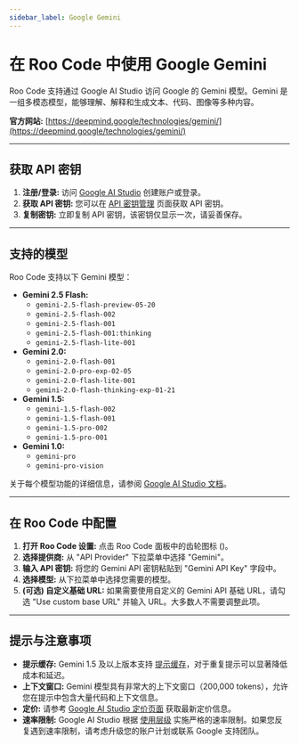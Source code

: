```yaml
---
sidebar_label: Google Gemini
---
```


# 在 Roo Code 中使用 Google Gemini

Roo Code 支持通过 Google AI Studio 访问 Google 的 Gemini 模型。Gemini 是一组多模态模型，能够理解、解释和生成文本、代码、图像等多种内容。

**官方网站:** [https://deepmind.google/technologies/gemini/](https://deepmind.google/technologies/gemini/)

---

## 获取 API 密钥

1.  **注册/登录:** 访问 [Google AI Studio](https://aistudio.google.com/) 创建账户或登录。
2.  **获取 API 密钥:** 您可以在 [API 密钥管理](https://aistudio.google.com/app/apikey) 页面获取 API 密钥。
3.  **复制密钥:** 立即复制 API 密钥，该密钥仅显示一次，请妥善保存。

---

## 支持的模型

Roo Code 支持以下 Gemini 模型：

*   **Gemini 2.5 Flash:**
    *   `gemini-2.5-flash-preview-05-20`
    *   `gemini-2.5-flash-002`
    *   `gemini-2.5-flash-001`
    *   `gemini-2.5-flash-001:thinking`
    *   `gemini-2.5-flash-lite-001`
*   **Gemini 2.0:**
    *   `gemini-2.0-flash-001`
    *   `gemini-2.0-pro-exp-02-05`
    *   `gemini-2.0-flash-lite-001`
    *   `gemini-2.0-flash-thinking-exp-01-21`
*   **Gemini 1.5:**
    *   `gemini-1.5-flash-002`
    *   `gemini-1.5-flash-001`
    *   `gemini-1.5-pro-002`
    *   `gemini-1.5-pro-001`
*   **Gemini 1.0:**
    *   `gemini-pro`
    *   `gemini-pro-vision`

关于每个模型功能的详细信息，请参阅 [Google AI Studio 文档](https://developers.generativeai.google/guides)。

---

## 在 Roo Code 中配置

1.  **打开 Roo Code 设置:** 点击 Roo Code 面板中的齿轮图标 (<Codicon name="gear" />)。
2.  **选择提供商:** 从 "API Provider" 下拉菜单中选择 "Gemini"。
3.  **输入 API 密钥:** 将您的 Gemini API 密钥粘贴到 "Gemini API Key" 字段中。
4.  **选择模型:** 从下拉菜单中选择您需要的模型。
5.  **(可选) 自定义基础 URL:** 如果需要使用自定义的 Gemini API 基础 URL，请勾选 "Use custom base URL" 并输入 URL。大多数人不需要调整此项。

---

## 提示与注意事项

*   **提示缓存:** Gemini 1.5 及以上版本支持 [提示缓存](https://developers.generativeai.google/guides/cached-content)，对于重复提示可以显著降低成本和延迟。
*   **上下文窗口:** Gemini 模型具有非常大的上下文窗口（200,000 tokens），允许您在提示中包含大量代码和上下文信息。
*   **定价:** 请参考 [Google AI Studio 定价页面](https://developers.generativeai.google/pricing) 获取最新定价信息。
*   **速率限制:** Google AI Studio 根据 [使用层级](https://developers.generativeai.google/guides/quotas) 实施严格的速率限制。如果您反复遇到速率限制，请考虑升级您的账户计划或联系 Google 支持团队。